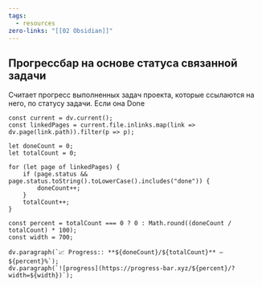 ```yaml
---
tags:
  - resources
zero-links: "[[02 Obsidian]]"
---
```

## Прогрессбар на основе статуса связанной задачи
Считает прогресс выполненных задач проекта, которые ссылаются на него, по статусу задачи. Если она Done

```dataviewjs
const current = dv.current();
const linkedPages = current.file.inlinks.map(link => dv.page(link.path)).filter(p => p);

let doneCount = 0;
let totalCount = 0;

for (let page of linkedPages) {
    if (page.status && page.status.toString().toLowerCase().includes("done")) {
        doneCount++;
    }
    totalCount++;
}

const percent = totalCount === 0 ? 0 : Math.round((doneCount / totalCount) * 100);
const width = 700;

dv.paragraph(`📈 Progress:: **${doneCount}/${totalCount}** — ${percent}%`);
dv.paragraph(`![progress](https://progress-bar.xyz/${percent}/?width=${width})`);

```